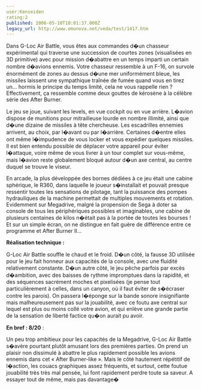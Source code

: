 ```yaml
---
user:Kenseiden
rating:2
published: 2006-05-10T10:01:37.000Z
legacy_url: http://www.emunova.net/veda/test/1417.htm
---
```

Dans G-Loc Air Battle, vous êtes aux commandes d�un chasseur expérimental qui traverse une succession de courtes zones (visualisées en 3D primitive) avec pour mission d�abattre en un temps imparti un certain nombre d�avions ennemis. Votre chasseur ressemble à un F-16, on survole énormément de zones au dessus d�une mer uniformément bleue, les missiles laissent une sympathique traînée de fumée quand vous en tirez un... hormis le principe du temps limité, cela ne vous rappelle rien ? Effectivement, ça ressemble comme deux gouttes de kérosène à la célèbre série des After Burner.  

  

Le jeu se joue, suivant les levels, en vue cockpit ou en vue arrière. L�avion dispose de munitions pour mitrailleuse lourde en nombre illimité, ainsi que d�une dizaine de missiles à tête chercheuse. Les escadrilles ennemies arrivent, au choix, par l�avant ou par l�arrière. Certaines d�entre elles ont même l�impudence de vous locker et vous expédier quelques missiles. Il est bien entendu possible de déplacer votre appareil pour éviter l�attaque, voire même de vous livrer à un tour complet sur vous-même, mais l�avion reste globalement bloqué autour d�un axe central, au centre duquel se trouve le viseur.   

  

En arcade, la plus développée des bornes dédiées à ce jeu était une cabine sphérique, le R360, dans laquelle le joueur s�installait et pouvait presque ressentir toutes les sensations de pilotage, tant la puissance des pompes hydrauliques de la machine permettait de multiples mouvements et rotation. Evidemment sur Megadrive, malgré la propension de Sega à doter sa console de tous les périphériques possibles et imaginables, une cabine de plusieurs centaines de kilos n�était pas à la portée de toutes les bourses ! Et sur un simple écran, on ne distingue en fait guère de différence entre ce programme et After Burner II...  

  

**Réalisation technique :**   

G-Loc Air Battle souffle le chaud et le froid. D�un côté, la fausse 3D utilisée pour le jeu fait honneur aux capacités de la console, avec une fluidité relativement constante. D�un autre côté, le jeu pêche parfois par excès d�ambition, avec des baisses de rythme impromptues dans la rapidité, et des séquences sacrément moches et pixelisées (je pense tout particulièrement à celles, dans un canyon, où il faut éviter de s�écraser contre les parois). On passera l�éponge sur la bande sonore insignifiante mais malheureusement pas sur la jouabilité, avec ce foutu axe central sur lequel est plus ou moins collé votre avion, et qui enlève une grande partie de la sensation de liberté factice qu�on aurait pu avoir.  

  

**En bref : 8/20** :  

Un peu trop ambitieux pour les capacités de la Megadrive, G-Loc Air Battle s�avère pourtant plutôt amusant lors des premières parties. On prend un plaisir non dissimulé à abattre le plus rapidement possible les avions ennemis dans cet « After Burner-like ». Mais le côté hautement répétitif de l�action, les couacs graphiques assez fréquents, et surtout, cette foutue jouabilité très très mal pensée, lui font rapidement perdre toute sa saveur. A essayer tout de même, mais pas davantage�